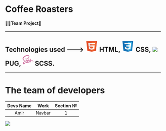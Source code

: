 # Coffee Roasters
<h4>👨‍💻Team Project📂</h4>

---

<h2>Technologies used --->
  <img src="https://github.com/devicons/devicon/blob/master/icons/html5/html5-original.svg" title="html5" alt="html5" width="40" height="35px"/> HTML,
  <img src="https://github.com/devicons/devicon/blob/master/icons/css3/css3-original.svg" title="css" alt="css3" width="40" height="35"/> CSS,
  <img src="https://camo.githubusercontent.com/09c2a1a99598f0db12c8f35ba1cccbe745f0ec12f1db1cd0e7b7cf8e9efdb666/68747470733a2f2f7075676a732e6f72672f696d616765732f66617669636f6e2d33327833322e706e67" width="40px"> PUG,
  <img src="https://github.com/devicons/devicon/blob/master/icons/sass/sass-original.svg" title="sass/scss" alt="sass/scss" width="35" height="40"/> SCSS.
</h2>

---

# The team of developers

| Devs Name | Work | Section № |
|:-:|:-:|:-:|
| Amir | Navbar | 1


<img src="./Watch/Watch.png">
